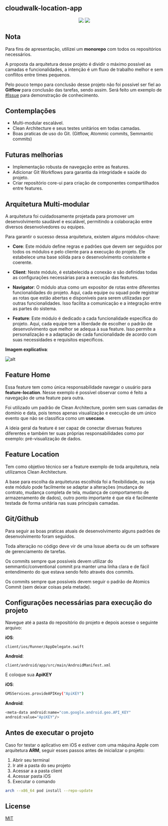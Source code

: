 ## cloudwalk-location-app
<p align="center">
  <img src="https://i.imgur.com/GWsaTdW.png">
  <img src="https://i.imgur.com/OhLB6Iq.gif">
</p>

## Nota

Para fins de apresentação, utilizei um **monorepo** com todos os repositórios necessários.

A proposta da arquitetura desse projeto é dividir o máximo possível as camadas e funcionalidades, a intenção é um fluxo de trabalho melhor e sem conflitos entre times pequenos.

Pelo pouco tempo para conclusão desse projeto não foi possível ser fiel ao **Gitflow** para conclusão das tarefas, sendo assim. Será feito um exemplo de [#Issue](/../../issues/1) para demonstração de conhecimento.


## Contemplações

+ Multi-modular escalável.
+ Clean Architecture e seus testes unitários em todas camadas.
+ Boas praticas de uso do Git. (Gitflow, Atommic commits, Semmantic commits)

## Futuras melhorias
+ Implementação robusta de navegação entre as features.
+ Adicionar Git Workflows para garantia da integridade e saúde do projeto.
+ Criar repositório core-ui para criação de componentes compartilhados entre features.

## Arquitetura Multi-modular

A arquitetura foi cuidadosamente projetada para promover um desenvolvimento saudável e escalável, permitindo a colaboração entre diversos desenvolvedores ou equipes.

Para garantir o sucesso dessa arquitetura, existem alguns módulos-chave:

+ **Core**: Este módulo define regras e padrões que devem ser seguidos por todos os módulos e pelo cliente para a execução do projeto. Ele estabelece uma base sólida para o desenvolvimento consistente e coerente.

+ **Client**: Neste módulo, é estabelecida a conexão e são definidas todas as configurações necessárias para a execução das features.

+ **Navigator**: O módulo atua como um expositor de rotas entre diferentes funcionalidades do projeto. Aqui, cada equipe ou squad pode registrar as rotas que estão abertas e disponíveis para serem utilizadas por outras funcionalidades. Isso facilita a comunicação e a integração entre as partes do sistema.

+ **Feature**: Este módulo é dedicado a cada funcionalidade específica do projeto. Aqui, cada equipe tem a liberdade de escolher o padrão de desenvolvimento que melhor se adequa à sua feature. Isso permite a personalização e a adaptação de cada funcionalidade de acordo com suas necessidades e requisitos específicos.

**Imagem explicativa**: 

![alt](https://i.imgur.com/w1mcqmg.png)

## Feature Home

Essa feature tem como única responsabilidade navegar o usuário para **feature-location**. Nesse exemplo é possível observar como é feito a navegação de uma feature para outra.

Foi utilizado um padrão de Clean Architecture, porém sem suas camadas de domínio e data, pois temos apenas visualização e execução de um único evento que não se classifica como um **usecase**.

A ideia geral da feature é ser capaz de conectar diversas features diferentes e também ter suas próprias responsabilidades como por exemplo: pré-visualização de dados.

## Feature Location

Tem como objetivo técnico ser a feature exemplo de toda arquitetura, nela utilizamos Clean Architecture.

A base para escolha da arquiteturas escolhida foi a flexibilidade, ou seja este módulo pode facilmente se adaptar a alterações (mudança de contrato, mudança completa de tela, mudança de comportamento de armazenamento de dados), outro ponto importante é que ela é facilmente testada de forma unitária nas suas principais camadas.

## Git/Github

Para seguir as boas praticas atuais de desenvolvimento alguns padrões de desenvolvimento foram seguidos.

Toda alteração no código deve vir de uma Issue aberta ou de um software de gerenciamento de tarefas.

Os commits sempre que possíveis devem utilizar do semmantic/conventional commit pra manter uma linha clara e de fácil entendimento do que estava sendo feito através dos commits.

Os commits sempre que possíveis devem seguir o padrão de Atomics Commit (sem deixar coisas pela metade).

## Configurações necessárias para execução do projeto

Navegue até a pasta do repositório do projeto e depois acesse o seguinte arquivo:

**iOS**:
```
client/ios/Runner/AppDelegate.swift
```

**Android**:
```
client/android/app/src/main/AndroidManifest.xml
```

E coloque sua **ApiKEY**

**iOS**:

```bash
GMSServices.provideAPIKey("ApiKEY")
```

**Android**:

```bash
<meta-data android:name="com.google.android.geo.API_KEY" 
android:value="ApiKEY"/>
```

## Antes de executar o projeto
Caso for testar o aplicativo em iOS e estiver com uma máquina Apple com arquitetura **ARM**, seguir esses passos antes de inicializar o projeto:

1. Abrir seu terminal
2. Ir até a pasta do seu projeto
3. Acessar a a pasta client
4. Acessar pasta iOS
5. Executar o comando

```bash
arch --x86_64 pod install --repo-update
```

## License

[MIT](https://choosealicense.com/licenses/mit/)

